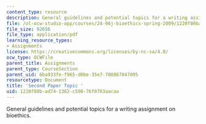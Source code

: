 ```yaml
---
content_type: resource
description: General guidelines and potential topics for a writing assignment on bioethics.
file: /ol-ocw-studio-app/courses/24-06j-bioethics-spring-2009/1220f80bad741362c59076f0763aacaa_MIT24_06Js09_assn02.pdf
file_size: 92656
file_type: application/pdf
learning_resource_types:
- Assignments
license: https://creativecommons.org/licenses/by-nc-sa/4.0/
ocw_type: OCWFile
parent_title: Assignments
parent_type: CourseSection
parent_uid: 6ba933fe-f965-d0be-35e7-708867847095
resourcetype: Document
title: 'Second Paper Topic '
uid: 1220f80b-ad74-1362-c590-76f0763aacaa
---
```

General guidelines and potential topics for a writing assignment on bioethics.